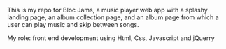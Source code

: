 This is my repo for Bloc Jams, a music player web app with a splashy landing page, an album collection page, and an album page from which a user can play music and skip between songs.

My role: front end development using Html, Css, Javascript and jQuerry
